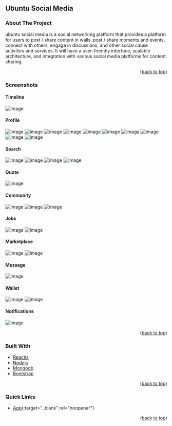 
<!-- UBUNTU-SOCIAL-MEDIA ABOUT THE PROJECT -->
## Ubuntu Social Media

### About The Project

ubuntu social media is a social networking platform that provides a platform for users to post / share content in walls, post / share moments and events, connect with others, engage in discussions, and other social cause activities and services. It will have a user-friendly interface, scalable architecture, and integration with various social media platforms for content sharing.

<p align="right">(<a href="#top">back to top</a>)</p>


### Screenshots

#### Timeline
![image](https://github.com/user-attachments/assets/a4c726b4-01ae-48fc-8f92-ca55a83b2cd7)

#### Profile
![image](https://github.com/user-attachments/assets/30b89e7a-7b53-492b-abfd-7c533f0d99bc)
![image](https://github.com/user-attachments/assets/226efedf-d67a-49e5-8f8a-288c5929de7e)
![image](https://github.com/user-attachments/assets/9996917f-0d51-492a-98b2-7ccb5be19127)
![image](https://github.com/user-attachments/assets/99c9c65e-f2e5-4d03-ab20-ec6450863f81)
![image](https://github.com/user-attachments/assets/288593b8-50b3-4f87-b306-8681ea270473)
![image](https://github.com/user-attachments/assets/55a20f06-b9c6-48d6-93f0-22d2febe7ab4)
![image](https://github.com/user-attachments/assets/a2054754-efcc-4822-81e0-0850b520e7dd)
![image](https://github.com/user-attachments/assets/6ccf2685-c7d6-4319-acd8-6c4fcd694576)
![image](https://github.com/user-attachments/assets/bcc9da97-39a2-43d2-848d-254ce18b44c2)
![image](https://github.com/user-attachments/assets/77ede50c-6178-470c-910a-50bbf3b53dcc)

#### Search
![image](https://github.com/user-attachments/assets/231c9a68-895d-4440-a66d-5157a405adee)
![image](https://github.com/user-attachments/assets/bb208b43-34f5-42a4-9998-a1d50d0f85d1)
![image](https://github.com/user-attachments/assets/ba074743-1f6c-4140-9d6e-2fbd4e32a152)
![image](https://github.com/user-attachments/assets/b8799321-a5ea-4b77-805f-fed9776368c3)

#### Quote
![image](https://github.com/user-attachments/assets/ea55d74a-156e-467e-9c06-a8c3e11d1162)

#### Community
![image](https://github.com/user-attachments/assets/6544a6ab-1247-407b-a152-fe4a8d6a4bb3)
![image](https://github.com/user-attachments/assets/7caa689d-a398-4104-b43b-85d8158899bc)
![image](https://github.com/user-attachments/assets/0c3aaad1-d5ec-46ab-86d9-72d3103d1c05)

#### Jobs
![image](https://github.com/user-attachments/assets/c3e6ec3e-3a20-415b-b874-13499bd98271)
![image](https://github.com/user-attachments/assets/3e30db3e-4c96-45c2-8f5b-64b99e5a7afb)

#### Marketplace
![image](https://github.com/user-attachments/assets/84d8b6d8-8e83-443e-a79f-a928e471d745)
![image](https://github.com/user-attachments/assets/46ff740d-030b-4f43-ae7f-48f9ebab9a17)

#### Message
![image](https://github.com/user-attachments/assets/b998d395-121e-4756-9939-fbf412a83c6a)

#### Wallet
![image](https://github.com/user-attachments/assets/97810e20-2cc1-4f05-9182-9315e2a7bacb)
![image](https://github.com/user-attachments/assets/059c239e-202c-41f6-8273-75f63cf68b59)

#### Notifications
![image](https://github.com/user-attachments/assets/69bcceff-4e7d-410a-8fb1-7903cdd80310)


<p align="right">(<a href="#top">back to top</a>)</p>


### Built With

* [Reactjs](https://react.dev/)
* [Nodejs](https://nodejs.org/en)
* [Mongodb](https://www.mongodb.com/)
* [Bootstrap](https://getbootstrap.com/)

<p align="right">(<a href="#top">back to top</a>)</p>


### Quick Links

* [App](https://ubuntu-social-media.notebrains.com/){:target="_blank" rel="noopener"}

<p align="right">(<a href="#top">back to top</a>)</p>
